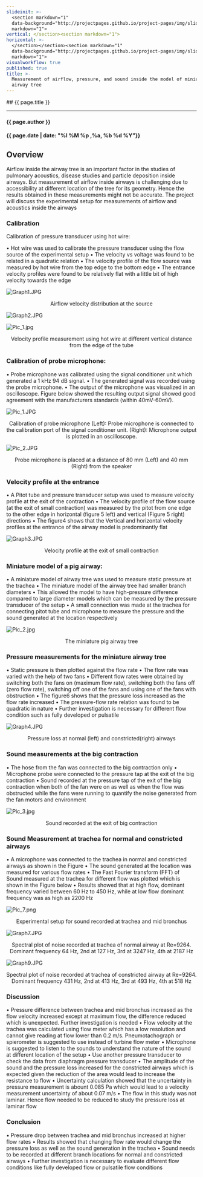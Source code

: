 ```yaml
---
slideinit: >-
  <section markdown="1"
  data-background="http://projectpages.github.io/project-pages/img/slidebackground.png"><section
  markdown="1">
vertical: </section><section markdown="1">
horizontal: >-
  </section></section><section markdown="1"
  data-background="http://projectpages.github.io/project-pages/img/slidebackground.png"><section
  markdown="1">
visualworkflow: true
published: true
title: >-
  Measurement of airflow, pressure, and sound inside the model of miniature
  airway tree
---
```

<!-- Start Writing Below in Markdown -->

<section markdown="1" data-background="http://projectpages.github.io/project-pages/img/slidebackground.png"><section markdown="1">
## {{ page.title }}

<hr>

#### {{ page.author }}

#### {{ page.date | date: "%I %M %p ,%a, %b %d %Y"}}


## Overview
Airflow inside the airway tree is an important factor in the studies of pulmonary acoustics, disease studies and particle deposition inside airways. But measurement of airflow inside airways is challenging due to accessibility at different location of the tree for its geometry. Hence the results obtained in these measurements might not be accurate. The project will discuss the experimental setup for measurements of airflow and acoustics inside the airways

### Calibration

Calibration of pressure transducer using hot wire:

•	Hot wire was used to calibrate the pressure transducer using the flow source of the experimental setup
•	The velocity vs voltage was found to be related in a quadratic relation
•	The velocity profile of the flow source was measured by hot wire from the top edge to the bottom edge
•	The entrance velocity profiles were found to be relatively flat with a little bit of high velocity towards the edge

![Graph1.JPG]({{site.baseurl}}/img/Graph1.JPG)
<p align="center">Airflow velocity distribution at the source</p>

![Graph2.JPG]({{site.baseurl}}/img/Graph2.JPG)

![Pic_1.jpg]({{site.baseurl}}/img/Pic_1.jpg)
<p align="center">Velocity profile measurement using hot wire at different vertical distance from the edge of the tube</p>

### Calibration of probe microphone:
•	Probe microphone was calibrated using the signal conditioner unit which generated a 1 kHz 94 dB signal.
•	The generated signal was recorded using the probe microphone.
•	The output of the microphone was visualized in an oscilloscope. Figure below showed the resulting output signal showed good agreement with the manufacturers standards (within 40mV-60mV).

![Pic_1.JPG]({{site.baseurl}}/img/Pic_1.JPG)

<p align="center">Calibration of probe microphone (Left): Probe microphone is connected to the calibration port of the signal conditioner unit. (Right): Microphone output is plotted in an oscilloscope.</p>

![Pic_2.JPG]({{site.baseurl}}/img/Pic_2.JPG)
<p align="center">Probe microphone is placed at a distance of 80 mm (Left) and 40 mm (Right) from the speaker</p>

### Velocity profile at the entrance

•	A Pitot tube and pressure transducer setup was used to measure velocity profile at the exit of the contraction
•	The velocity profile of the flow source (at the exit of small contraction) was measured by the pitot from one edge to the other edge in horizontal (figure 5 left) and vertical (Figure 5 right) directions 
•	The figure4 shows that the Vertical and horizontal velocity profiles at the entrance of the airway model is predominantly flat

![Graph3.JPG]({{site.baseurl}}/img/Graph3.JPG)
<p align="center">Velocity profile at the exit of small contraction</p>

### Miniature model of a pig airway:

•	A miniature model of airway tree was used to measure static pressure at the trachea
•	The miniature model of the airway tree had smaller branch diameters
•	This allowed the model to have high-pressure difference compared to large diameter models which can be measured by the pressure transducer of the setup
•	A small connection was made at the trachea for connecting pitot tube and microphone to measure the pressure and the sound generated at the location respectively

![Pic_2.jpg]({{site.baseurl}}/img/Pic_2.jpg)
<p align="center">The miniature pig airway tree</p>

### Pressure measurements for the miniature airway tree

•	Static pressure is then plotted against the flow rate
•	The flow rate was varied with the help of two fans
•	Different flow rates were obtained by switching both the fans on (maximum flow rate), switching both the fans off (zero flow rate), switching off one of the fans and using one of the fans with obstruction
•	The figure6 shows that the pressure loss increased as the flow rate increased
•	The pressure-flow rate relation was found to be quadratic in nature
•	Further investigation is necessary for different flow condition such as fully developed or pulsatile 


![Graph4.JPG]({{site.baseurl}}/img/Graph4.JPG)
<p align="center"> Pressure loss at normal (left) and constricted(right) airways</p>

### Sound measurements at the big contraction

•	The hose from the fan was connected to the big contraction only
•	Microphone probe were connected to the pressure tap at the exit of the big contraction
•	Sound recorded at the pressure tap of the exit of the big contraction when both of the fan were on as well as when the flow was obstructed while the fans were running to quantify the noise generated from the fan motors and environment

![Pic_3.jpg]({{site.baseurl}}/img/Pic_3.jpg)
<p align="center">Sound recorded at the exit of big contraction</p>

### Sound Measurement at trachea for normal and constricted airways
•	A microphone was connected to the trachea in normal and constricted airways as shown in the Figure
•	The sound generated at the location was measured for various flow rates
•	The Fast Fourier transform (FFT) of Sound measured at the trachea for different flow was plotted which is shown in the Figure below
•	Results showed that at high flow, dominant frequency varied between 60 Hz to 450 Hz, while at low flow dominant frequency was as high as 2200 Hz

![Pic_7.png]({{site.baseurl}}/img/Pic_7.png)
<p align="center">Experimental setup for sound recorded at trachea and mid bronchus</p>

![Graph7.JPG]({{site.baseurl}}/img/Graph7.JPG)
<p align="center">Spectral plot of noise recorded at trachea of normal airway at Re=9264. Dominant frequency 64 Hz, 2nd at 127 Hz, 3rd at 3247 Hz, 4th at 2187 Hz</p>

![Graph9.JPG]({{site.baseurl}}/img/Graph9.JPG)
<p align="center">Spectral plot of noise recorded at trachea of constricted airway at Re=9264. Dominant frequency 431 Hz, 2nd at 413 Hz, 3rd at 493 Hz, 4th at 518 Hz</p>

### Discussion
•	Pressure difference between trachea and mid bronchus increased as the flow velocity increased except at maximum flow, the difference reduced which is unexpected. Further investigation is needed
•	Flow velocity at the trachea was calculated using flow meter which has a low resolution and cannot give reading at flow lower than 0.2 m/s. Pneumotachograph or spierometer is suggested to use instead of turbine flow meter
•	Microphone is suggested to listen to the sounds to understand the nature of the sound at different location of the setup
•	Use another pressure transducer to check the data from diaphragm pressure transducer
•	The amplitude of the sound and the pressure loss increased for the constricted airways which is expected given the reduction of the area would lead to increase the resistance to flow
•	Uncertainty calculation showed that the uncertainty in pressure measurement is abount 0.085 Pa which would lead to a velocity measurement uncertainty of about 0.07 m/s
•	The flow in this study was not laminar. Hence flow needed to be reduced to study the pressure loss at laminar flow

### Conclusion
•	Pressure drop between trachea and mid bronchus increased at higher flow rates
•	Results showed that changing flow rate would change the pressure loss as well as the sound generation in the trachea
•	Sound needs to be recorded at different branch locations for normal and constricted airways
•	Further investigation is necessary to evaluate different flow conditions like fully developed flow or pulsatile flow conditions

